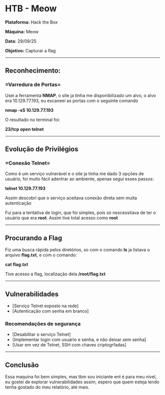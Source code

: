 # HTB - Meow

**Plataforma:** Hack the Box

**Máquina:** Meow

**Data:** 29/09/25

**Objetivo:** Capturar a flag

---

## Reconhecimento:

### =Varredura de Portas=

Usei a ferramenta **NMAP**, o site ja tinha me disponibilizado um alvo, o alvo era 10.129.77.193, eu escaneei as portas com o seguinte comando

**nmap -sS 10.129.77.193**

O resultado no terminal foi:

**23/tcp  open telnet**

---

## Evolução de Privilégios

### =Conexão Telnet=

Como é um serviço vulnerável e o site ja tinha me dado 3 opções de usuário, foi muito fácil adentrar ao ambiente, apenas segui esses passos:

**telnet 10.129.77.193**

Assim descobri que o serviço aceitava conexão direta sem muita autenticação

Fui para a tentativa de login, que foi simples, pois só nescessitava de ter o usuário que era **root**.
Assim tive total acesso como **root**

---

## Procurando a Flag

Fiz uma busca rápida pelos diretórios, so com o comando **ls** ja listava o arquivo **flag.txt**, e com o comando:

**cat flag.txt**

Tive acesso a flag, localização dela **/root/flag.txt**

---

## Vulnerabilidades

- [Serviço Telnet exposto na rede]
- [Autenticação com senha em branco]

### Recomendações de segurança

- [Desabilitar o serviço Telnet]
- [Implementar login com usuário e senha, e não deixar sem senha]
- [Usar em vez de Telnet, SSH com chaves criptogrfadas]

---

## Conclusão

Essa maquina foi bem simples, mas tbm sou iniciante ent é para meu nível, eu gostei de explorar vulnerabilidades assim, espero que quem esteja lendo tenha gostado do meu relatório, até mais.


